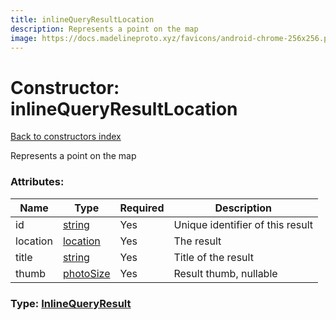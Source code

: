 ```yaml
---
title: inlineQueryResultLocation
description: Represents a point on the map
image: https://docs.madelineproto.xyz/favicons/android-chrome-256x256.png
---
```

# Constructor: inlineQueryResultLocation  
[Back to constructors index](index.md)



Represents a point on the map

### Attributes:

| Name     |    Type       | Required | Description |
|----------|---------------|----------|-------------|
|id|[string](../types/string.md) | Yes|Unique identifier of this result|
|location|[location](../constructors/location.md) | Yes|The result|
|title|[string](../types/string.md) | Yes|Title of the result|
|thumb|[photoSize](../constructors/photoSize.md) | Yes|Result thumb, nullable|



### Type: [InlineQueryResult](../types/InlineQueryResult.md)


